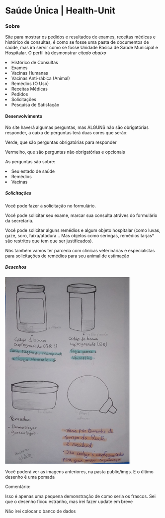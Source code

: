 # Saúde Única | Health-Unit

<h3>Sobre</h3>
<p>Site para mostrar os pedidos e resultados de exames, receitas médicas e histórico de consultas, é como se fosse uma pasta de documentos de saúde, mas irá servir como se fosse Unidade Básica de Saúde Municipal e Hospitalar. O perfil irá desmonstrar <i>citado abaixo</i></p>

<li>Histórico de Consultas</li>
<li>Exames</li>
<li>Vacinas Humanas</li>
<li>Vacinas Anti-rábica (Animal)</li>
<li>Remédios (O Uso)</li>
<li>Receitas Médicas</li>
<li>Pedidos</li>
<li>Solicitações</li>
<li>Pesquisa de Satisfação</li>

<h4>Desenvolvimento</h4>
<p>No site haverá algumas perguntas, mas ALGUNS não são obrigatórias responder, a caixa de perguntas terá duas cores que serão:</p>
<p color="Green">Verde, que são perguntas obrigatórias para responder</p>
<p color="Red">Vermelho, que são perguntas não obrigatórias e opcionais</p>

<p>As perguntas são sobre:
  <li>Seu estado de saúde</li>
  <li>Remédios</li>
  <li>Vacinas</li>
</p>

<h5>Solicitações</h5>

<p>Você pode fazer a solicitação no formulário.</p>
<p>Você pode solicitar seu exame, marcar sua consulta atráves do formulário da secretaria.</p>
<p>Você pode solicitar alguns remédios e algum objeto hospitalar (como luvas, gaze, soro, faixa/atadura... Mas objetos como seringas, remédios tarjas* são restritos que tem que ser justificados).</p>
<p>Nós também vamos ter parceria com clinícas veterinárias e especialistas para solicitações de remédios para seu animal de estimação</p>

<h5>Desenhos</h5>
  
<img src="public/imgs/tarjas.jpg" width="400" height="600">

<p>Você poderá ver as imagens anteriores, na pasta public/imgs. E o último desenho é uma pomada</p>
Comentário: <p>Isso é apenas uma pequena demonstração de como seria os frascos. Sei que o desenho ficou estranho, mas irei fazer update em breve</p>
<p>Não irei colocar o banco de dados</p>
